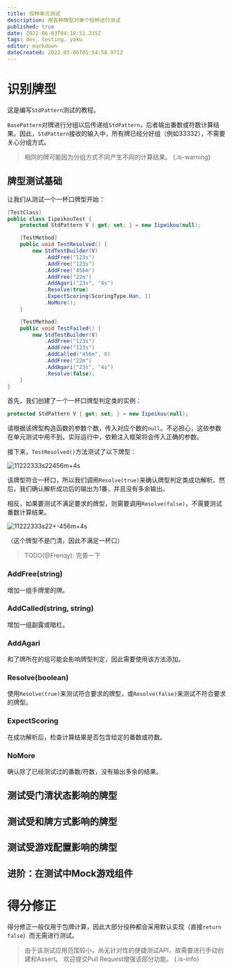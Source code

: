 ```yaml
---
title: 役种单元测试
description: 用各种牌型对单个役种进行测试
published: true
date: 2022-06-03T04:18:51.235Z
tags: dev, testing, yaku
editor: markdown
dateCreated: 2022-05-06T05:54:58.971Z
---
```


# 识别牌型

这是编写`StdPattern`测试的教程。

`BasePattern`对牌进行分组以后传递给`StdPattern`，后者输出番数或符数计算结果。因此，`StdPattern`接收的输入中，所有牌已经分好组（例如33332），不需要关心分组方式。

> 相同的牌可能因为分组方式不同产生不同的计算结果。
{.is-warning}


## 牌型测试基础

让我们从测试一个一杯口牌型开始：

```cs
[TestClass]
public class IipeikouTest {
    protected StdPattern V { get; set; } = new Iipeikou(null);

    [TestMethod]
    public void TestResolved() {
        new StdTestBuilder(V)
            .AddFree("123s")
            .AddFree("123s")
            .AddFree("456m")
            .AddFree("22m")
            .AddAgari("23s", "4s")
            .Resolve(true)
            .ExpectScoring(ScoringType.Han, 1)
            .NoMore();
    }

    [TestMethod]
    public void TestFailed() {
        new StdTestBuilder(V)
            .AddFree("123s")
            .AddFree("123s")
            .AddCalled("456m", 0)
            .AddFree("22m")
            .AddAgari("23s", "4s")
            .Resolve(false);
    }
}
```

首先，我们创建了一个一杯口牌型判定类的实例：
```cs
protected StdPattern V { get; set; } = new Iipeikou(null);
```
请根据该牌型构造函数的参数个数，传入对应个数的`null`。不必担心，这些参数在单元测试中用不到。实际运行中，依赖注入框架将会传入正确的参数。

接下来，`TestResolved()`方法测试了以下牌型：

![11222333s22456m+4s](https://mj.ero.fyi/11222333s22456m+4s)

该牌型符合一杯口，所以我们调用`Resolve(true)`来确认牌型判定类成功解析。然后，我们确认解析成功后的输出为1番，并且没有多余输出。

相反，如果要测试不满足要求的牌型，则需要调用`Resolve(false)`，不需要测试番数计算结果。

![11222333s22+-456m+4s](https://mj.ero.fyi/11222333s22+-456m+4s)

（这个牌型不是门清，因此不满足一杯口）

> TODO(@Frenqy): 完善一下

### AddFree(string)

增加一组手牌里的牌。

### AddCalled(string, string)

增加一组副露或暗杠。

### AddAgari

和了牌所在的组可能会影响牌型判定，因此需要使用该方法添加。

### Resolve(boolean)

使用`Resolve(true)`来测试符合要求的牌型，或`Resolve(false)`来测试不符合要求的牌型。

### ExpectScoring

在成功解析后，检查计算结果是否包含给定的番数或符数。

### NoMore

确认除了已经测试过的番数/符数，没有输出多余的结果。

## 测试受门清状态影响的牌型

## 测试受和牌方式影响的牌型

## 测试受游戏配置影响的牌型

## 进阶：在测试中Mock游戏组件

# 得分修正

得分修正一般仅用于包牌计算，因此大部分役种都会采用默认实现（直接`return false`）而无需进行测试。

> 由于该测试应用范围较小，尚无针对性的便捷测试API，故需要进行手动创建和Assert。
欢迎提交Pull Request增强该部分功能。
{.is-info}